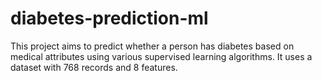 # diabetes-prediction-ml
This project aims to predict whether a person has diabetes based on medical attributes using various supervised learning algorithms. It uses a dataset with 768 records and 8 features.
